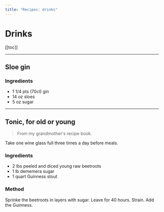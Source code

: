 ```yaml
---
title: "Recipes: drinks"
---
```


# Drinks

[[toc]]

---

## Sloe gin

### Ingredients

* 1 1/4 pts (70cl) gin
* 14 oz sloes
* 5 oz sugar

---

## Tonic, for old or young

> From my grandmother's recipe book.

Take one wine glass full three times a day before meals. 

### Ingredients

* 2 lbs peeled and diced young raw beetroots
* 1 lb dememera sugar
* 1 quart Guinness stout

### Method

Sprinke the beetroots in layers with sugar. 
Leave for 40 hours. Strain. Add the Guinness. 

